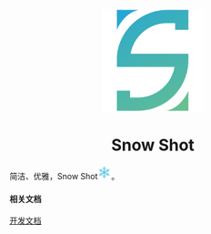 <div align="center">

<a name="readme-top"></a>

<img height="180" src="./docs/imgs/snow_shot_logo.png">

<h1>Snow Shot</h1>

</div>

简洁、优雅，Snow Shot<img src="./docs/imgs/snowflake.png" height="24px" />。

#### 相关文档

[开发文档](./docs/development.md)

